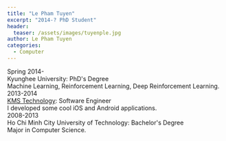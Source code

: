 ```yaml
---
title: "Le Pham Tuyen"
excerpt: "2014-? PhD Student"
header:
  teaser: /assets/images/tuyenple.jpg
author: Le Pham Tuyen
categories:
  - Computer
---
```


<div class="container">
  <div id="timeline">
    <div class="timelineitem">
     <div class="tdate">Spring 2014-</div>
      <div class="ttitle">Kyunghee University: PhD's Degree</div>
      <div class="tdesc">Machine Learning, Reinforcement Learning, Deep Reinforcement Learning.</div>
    </div>
    <div class="timelineitem">
     <div class="tdate">2013-2014</div>
      <div class="ttitle"><a href="http://www.kms-technology.com/">KMS Technology</a>: Software Engineer</div>
      <div class="tdesc">I developed some cool iOS and Android applications.</div>
    </div>
    <div class="timelineitem">
      <div class="tdate">2008-2013
      </div>
      <div class="ttitle">Ho Chi Minh City University of Technology: Bachelor's Degree</div>
      <div class="tdesc">Major in Computer Science.</div>
    </div>
  </div>
</div>